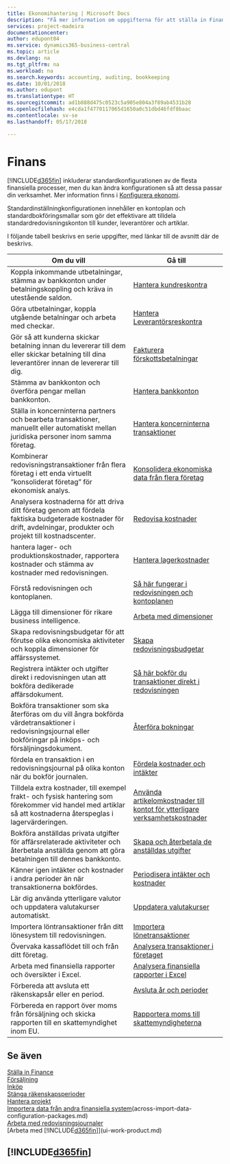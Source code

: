 ```yaml
---
title: Ekonomihantering | Microsoft Docs
description: "Få mer information om uppgifterna för att ställa in Finance i ditt företag som passar alla behov av redovisning, granskning eller bokföring."
services: project-madeira
documentationcenter: 
author: edupont04
ms.service: dynamics365-business-central
ms.topic: article
ms.devlang: na
ms.tgt_pltfrm: na
ms.workload: na
ms.search.keywords: accounting, auditing, bookkeeping
ms.date: 10/01/2018
ms.author: edupont
ms.translationtype: HT
ms.sourcegitcommit: ad1b888d475c0523c5a905e804a3f89ab4531b28
ms.openlocfilehash: e4cda1f4770117065d1650a0c51dbd46fdf8baac
ms.contentlocale: sv-se
ms.lasthandoff: 05/17/2018

---
```

# <a name="finance"></a>Finans
[!INCLUDE[d365fin](includes/d365fin_md.md)] inkluderar standardkonfigurationen av de flesta finansiella processer, men du kan ändra konfigurationen så att dessa passar din verksamhet. Mer information finns i [Konfigurera ekonomi](finance-setup-finance.md).

Standardinställningkonfigurationen innehåller en kontoplan och standardbokföringsmallar som gör det effektivare att tilldela standardredovisningskonton till kunder, leverantörer och artiklar.  

I följande tabell beskrivs en serie uppgifter, med länkar till de avsnitt där de beskrivs.  

| Om du vill | Gå till |
| --- | --- |
| Koppla inkommande utbetalningar, stämma av bankkonton under betalningskoppling och kräva in utestående saldon. |[Hantera kundreskontra](receivables-manage-receivables.md) |
| Göra utbetalningar, koppla utgående betalningar och arbeta med checkar. |[Hantera Leverantörsreskontra](payables-manage-payables.md) |
|Gör så att kunderna skickar betalning innan du levererar till dem eller skickar betalning till dina leverantörer innan de levererar till dig.|[Fakturera förskottsbetalningar](finance-invoice-prepayments.md)|
| Stämma av bankkonton och överföra pengar mellan bankkonton. |[Hantera bankkonton](bank-manage-bank-accounts.md) |
|Ställa in koncerninterna partners och bearbeta transaktioner, manuellt eller automatiskt mellan juridiska personer inom samma företag.|[Hantera koncerninterna transaktioner](intercompany-manage.md)|
|Kombinerar redovisningstransaktioner från flera företag i ett enda virtuellt ”konsoliderat företag” för ekonomisk analys.|[Konsolidera ekonomiska data från flera företag](finance-consolidated-company-reporting.md)|
|Analysera kostnaderna för att driva ditt företag genom att fördela faktiska budgeterade kostnader för drift, avdelningar, produkter och projekt till kostnadscenter.|[Redovisa kostnader](finance-manage-cost-accounting.md)|
|hantera lager- och produktionskostnader, rapportera kostnader och stämma av kostnader med redovisningen.|[Hantera lagerkostnader](finance-manage-inventory-costs.md)|
| Förstå redovisningen och kontoplanen. |[Så här fungerar i redovisningen och kontoplanen](finance-general-ledger.md) |
| Lägga till dimensioner för rikare business intelligence. |[Arbeta med dimensioner](finance-dimensions.md) |
| Skapa redovisningsbudgetar för att förutse olika ekonomiska aktiviteter och koppla dimensioner för affärssystemet. |[Skapa redovisningsbudgetar](finance-how-create-budgets.md) |
|Registrera intäkter och utgifter direkt i redovisningen utan att bokföra dedikerade affärsdokument.|[Så här bokför du transaktioner direkt i redovisningen](finance-how-post-transactions-directly.md)|
|Bokföra transaktioner som ska återföras om du vill ångra bokförda värdetransaktioner i redovisningsjournal eller bokföringar på inköps- och försäljningsdokument. |[Återföra bokningar](finance-how-reverse-journal-posting.md)|
|fördela en transaktion i en redovisningsjournal på olika konton när du bokför journalen. |[Fördela kostnader och intäkter](year-allocate-costs-income.md) |
| Tilldela extra kostnader, till exempel frakt- och fysisk hantering som förekommer vid handel med artiklar så att kostnaderna återspeglas i lagervärderingen. |[Använda artikelomkostnader till kontot för ytterligare verksamhetskostnader](payables-how-assign-item-charges.md) |
|Bokföra anställdas privata utgifter för affärsrelaterade aktiviteter och återbetala anställda genom att göra betalningen till dennes bankkonto.|[Skapa och återbetala de anställdas utgifter](finance-how-record-reimburse-employee-expenses.md)|
| Känner igen intäkter och kostnader i andra perioder än när transaktionerna bokfördes. |[Periodisera intäkter och kostnader](finance-how-defer-revenue-expenses.md)|
|Lär dig använda ytterligare valutor och uppdatera valutakurser automatiskt. |[Uppdatera valutakurser](finance-how-update-currencies.md)|
| Importera löntransaktioner från ditt lönesystem till redovisningen. |[Importera lönetransaktioner](finance-how-import-payroll-transactions.md)|
| Övervaka kassaflödet till och från ditt företag. |[Analysera transaktioner i företaget](finance-analyze-cash-flow.md) |
| Arbeta med finansiella rapporter och översikter i Excel. |[Analysera finansiella rapporter i Excel](finance-analyze-excel.md) |
| Förbereda att avsluta ett räkenskapsår eller en period. |[Avsluta år och perioder](year-close-years-periods.md) |
|Förbereda en rapport över moms från försäljning och skicka rapporten till en skattemyndighet inom EU. | [Rapportera moms till skattemyndigheterna](finance-how-report-vat.md)|

## <a name="see-also"></a>Se även
[Ställa in Finance](finance-setup-finance.md)  
[Försäljning](sales-manage-sales.md)  
[Inköp](purchasing-manage-purchasing.md)  
[Stänga räkenskapsperioder](year-close-years-periods.md)  
[Hantera projekt](projects-manage-projects.md)    
[Importera data från andra finansiella system](across-import-data-configuration-packages.md)(across-import-data-configuration-packages.md)  
[Arbeta med redovisningsjournaler](ui-work-general-journals.md)  
[Arbeta med [!INCLUDE[d365fin](includes/d365fin_md.md)]](ui-work-product.md)  

## [!INCLUDE[d365fin](includes/free_trial_md.md)]  
 

